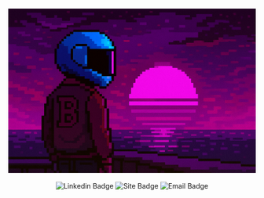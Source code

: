 

<p align="center">
	<img src="assets/header.png" alt="Banner" width="700" height="233" style="max-width:100%;height:auto;object-fit:cover;" />
</p>

<div align="center">
	<a href="https://www.linkedin.com/in/ashfordhill/" style="display:inline-block;margin:0;padding:0;"><img src="https://img.shields.io/badge/LI-005DF9?style=for-the-badge&color=%230437AF" alt="Linkedin Badge" style="display:inline-block;margin:0 2px;vertical-align:middle;" /></a><a href="https://ashhill.dev" style="display:inline-block;margin:0;padding:0;"><img src="https://img.shields.io/badge/site-4B005E?style=for-the-badge" alt="Site Badge" style="display:inline-block;margin:0 2px;vertical-align:middle;" /></a><a href="mailto:holler@ashhill.dev" style="display:inline-block;margin:0;padding:0;"><img src="https://img.shields.io/badge/%E2%9C%89-F504E9?style=for-the-badge&color=%23F504E9" alt="Email Badge" style="display:inline-block;margin:0 2px;vertical-align:middle;" /></a>
</div>

